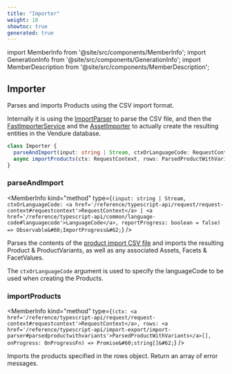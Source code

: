 ```yaml
---
title: "Importer"
weight: 10
showtoc: true
generated: true
---
```

<!-- This file was generated from the Vendure source. Do not modify. Instead, re-run the "docs:build" script -->
import MemberInfo from '@site/src/components/MemberInfo';
import GenerationInfo from '@site/src/components/GenerationInfo';
import MemberDescription from '@site/src/components/MemberDescription';


## Importer

<GenerationInfo sourceFile="packages/core/src/data-import/providers/importer/importer.ts" sourceLine="41" packageName="@vendure/core" />

Parses and imports Products using the CSV import format.

Internally it is using the <a href='/reference/typescript-api/import-export/import-parser#importparser'>ImportParser</a> to parse the CSV file, and then the
<a href='/reference/typescript-api/import-export/fast-importer-service#fastimporterservice'>FastImporterService</a> and the <a href='/reference/typescript-api/import-export/asset-importer#assetimporter'>AssetImporter</a> to actually create the resulting
entities in the Vendure database.

```ts title="Signature"
class Importer {
  parseAndImport(input: string | Stream, ctxOrLanguageCode: RequestContext | LanguageCode, reportProgress: boolean = false) => Observable<ImportProgress>;
  async importProducts(ctx: RequestContext, rows: ParsedProductWithVariants[], onProgress: OnProgressFn) => Promise<string[]>;
}
```

<div className="members-wrapper">

### parseAndImport

<MemberInfo kind="method" type={`(input: string | Stream, ctxOrLanguageCode: <a href='/reference/typescript-api/request/request-context#requestcontext'>RequestContext</a> | <a href='/reference/typescript-api/common/language-code#languagecode'>LanguageCode</a>, reportProgress: boolean = false) => Observable&#60;ImportProgress&#62;`}   />

Parses the contents of the [product import CSV file](/guides/developer-guide/importing-product-data/#product-import-format) and imports
the resulting Product & ProductVariants, as well as any associated Assets, Facets & FacetValues.

The `ctxOrLanguageCode` argument is used to specify the languageCode to be used when creating the Products.
### importProducts

<MemberInfo kind="method" type={`(ctx: <a href='/reference/typescript-api/request/request-context#requestcontext'>RequestContext</a>, rows: <a href='/reference/typescript-api/import-export/import-parser#parsedproductwithvariants'>ParsedProductWithVariants</a>[], onProgress: OnProgressFn) => Promise&#60;string[]&#62;`}   />

Imports the products specified in the rows object. Return an array of error messages.


</div>
